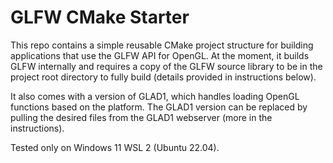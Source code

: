 # GLFW CMake Starter

This repo contains a simple reusable CMake project structure for building applications that use the GLFW API for OpenGL. At the moment, it builds GLFW internally and requires a copy of the GLFW source library to be in the project root directory to fully build (details provided in instructions below). 

It also comes with a version of GLAD1, which handles loading OpenGL functions based on the platform. The GLAD1 version can be replaced by pulling the desired files from the GLAD1 webserver (more in the instructions).



Tested only on Windows 11 WSL 2 (Ubuntu 22.04).